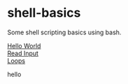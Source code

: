 # shell-basics
Some shell scripting basics using bash.

[Hello World](hello-world.sh)
<br >
[Read Input](read-input.sh)
<br >
[Loops](loops.sh)

hello 

